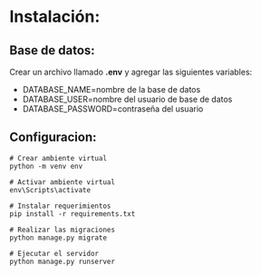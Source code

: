# Instalación:

## Base de datos:
Crear un archivo llamado **.env** y agregar las siguientes variables:
* DATABASE_NAME=nombre de la base de datos
* DATABASE_USER=nombre del usuario de base de datos
* DATABASE_PASSWORD=contraseña del usuario


## Configuracion:
```
# Crear ambiente virtual
python -m venv env

# Activar ambiente virtual
env\Scripts\activate

# Instalar requerimientos
pip install -r requirements.txt

# Realizar las migraciones
python manage.py migrate

# Ejecutar el servidor
python manage.py runserver
```
